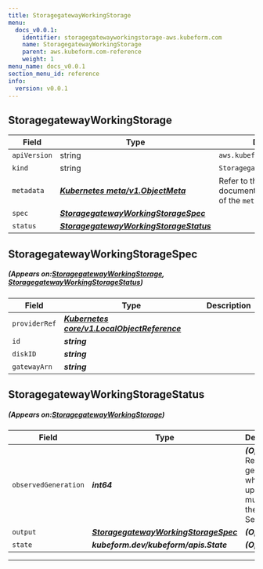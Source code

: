 ```yaml
---
title: StoragegatewayWorkingStorage
menu:
  docs_v0.0.1:
    identifier: storagegatewayworkingstorage-aws.kubeform.com
    name: StoragegatewayWorkingStorage
    parent: aws.kubeform.com-reference
    weight: 1
menu_name: docs_v0.0.1
section_menu_id: reference
info:
  version: v0.0.1
---
```


## StoragegatewayWorkingStorage
| Field | Type | Description |
| ------ | ----- | ----------- |
| `apiVersion` | string | `aws.kubeform.com/v1alpha1` |
|    `kind` | string | `StoragegatewayWorkingStorage` |
| `metadata` | ***[Kubernetes meta/v1.ObjectMeta](https://kubernetes.io/docs/reference/generated/kubernetes-api/v1.13/#objectmeta-v1-meta)***|Refer to the Kubernetes API documentation for the fields of the `metadata` field.|
| `spec` | ***[StoragegatewayWorkingStorageSpec](#StoragegatewayWorkingStorageSpec)***||
| `status` | ***[StoragegatewayWorkingStorageStatus](#StoragegatewayWorkingStorageStatus)***||
## StoragegatewayWorkingStorageSpec
##### (Appears on:[StoragegatewayWorkingStorage](#StoragegatewayWorkingStorage), [StoragegatewayWorkingStorageStatus](#StoragegatewayWorkingStorageStatus))
| Field | Type | Description |
| ------ | ----- | ----------- |
| `providerRef` | ***[Kubernetes core/v1.LocalObjectReference](https://kubernetes.io/docs/reference/generated/kubernetes-api/v1.13/#localobjectreference-v1-core)***||
| `id` | ***string***||
| `diskID` | ***string***||
| `gatewayArn` | ***string***||
## StoragegatewayWorkingStorageStatus
##### (Appears on:[StoragegatewayWorkingStorage](#StoragegatewayWorkingStorage))
| Field | Type | Description |
| ------ | ----- | ----------- |
| `observedGeneration` | ***int64***| ***(Optional)*** Resource generation, which is updated on mutation by the API Server.|
| `output` | ***[StoragegatewayWorkingStorageSpec](#StoragegatewayWorkingStorageSpec)***| ***(Optional)*** |
| `state` | ***kubeform.dev/kubeform/apis.State***| ***(Optional)*** |
---
